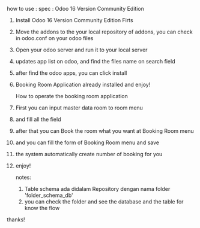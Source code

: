how to use : 
spec : Odoo 16 Version Community Edition

1. Install Odoo 16 Version Community Edition Firts
2. Move the addons to the your local repository of addons, you can check in odoo.conf on your odoo files
3. Open your odoo server and run it to your local server
4. updates app list on odoo, and find the files name on search field
5. after find the odoo apps, you can click install
6. Booking Room Application already installed and enjoy!

   How to operate the booking room application
1. First you can input master data room to room menu
2. and fill all the field
3. after that you can Book the room what you want at Booking Room menu
4. and you can fill the form of Booking Room menu and save
5. the system automatically create number of booking for you
6. enjoy!

   notes:
   1. Table schema ada didalam Repository dengan nama folder 'folder_schema_db'
   2. you can check the folder and see the database and the table for know the flow

thanks!
